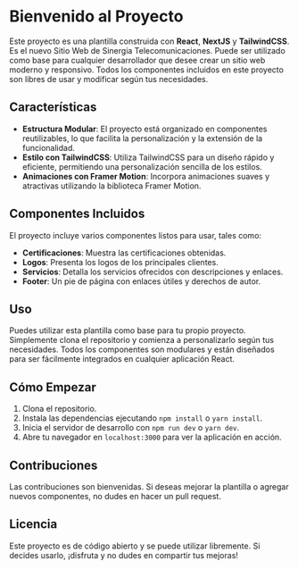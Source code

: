 # Bienvenido al Proyecto

Este proyecto es una plantilla construida con **React**, **NextJS** y **TailwindCSS**. Es el nuevo Sitio Web de Sinergia Telecomunicaciones. Puede ser utilizado como base para cualquier desarrollador que desee crear un sitio web moderno y responsivo. Todos los componentes incluidos en este proyecto son libres de usar y modificar según tus necesidades.

## Características

- **Estructura Modular**: El proyecto está organizado en componentes reutilizables, lo que facilita la personalización y la extensión de la funcionalidad.
- **Estilo con TailwindCSS**: Utiliza TailwindCSS para un diseño rápido y eficiente, permitiendo una personalización sencilla de los estilos.
- **Animaciones con Framer Motion**: Incorpora animaciones suaves y atractivas utilizando la biblioteca Framer Motion.

## Componentes Incluidos

El proyecto incluye varios componentes listos para usar, tales como:

- **Certificaciones**: Muestra las certificaciones obtenidas.
- **Logos**: Presenta los logos de los principales clientes.
- **Servicios**: Detalla los servicios ofrecidos con descripciones y enlaces.
- **Footer**: Un pie de página con enlaces útiles y derechos de autor.

## Uso

Puedes utilizar esta plantilla como base para tu propio proyecto. Simplemente clona el repositorio y comienza a personalizarlo según tus necesidades. Todos los componentes son modulares y están diseñados para ser fácilmente integrados en cualquier aplicación React.

## Cómo Empezar

1. Clona el repositorio.
2. Instala las dependencias ejecutando `npm install` o `yarn install`.
3. Inicia el servidor de desarrollo con `npm run dev` o `yarn dev`.
4. Abre tu navegador en `localhost:3000` para ver la aplicación en acción.

## Contribuciones

Las contribuciones son bienvenidas. Si deseas mejorar la plantilla o agregar nuevos componentes, no dudes en hacer un pull request.

## Licencia

Este proyecto es de código abierto y se puede utilizar libremente. Si decides usarlo, ¡disfruta y no dudes en compartir tus mejoras!
